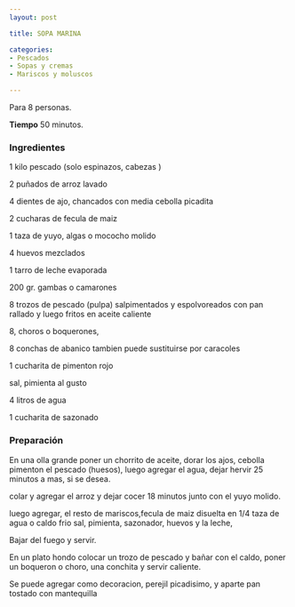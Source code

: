```yaml
---
layout: post

title: SOPA MARINA

categories:
- Pescados
- Sopas y cremas
- Mariscos y moluscos

---
```

Para 8 personas.

<b>Tiempo</b> 50 minutos.

<h3>Ingredientes</h3>

1 kilo pescado (solo espinazos, cabezas )

2 puñados de arroz lavado

4 dientes de ajo, chancados con media cebolla picadita

2 cucharas de fecula de maiz

1 taza de yuyo, algas o mococho molido

4 huevos mezclados

1 tarro de leche evaporada

200 gr. gambas o camarones

8 trozos de pescado (pulpa) salpimentados y espolvoreados con pan rallado y luego fritos en aceite caliente

8, choros o boquerones,

8 conchas de abanico tambien puede sustituirse por caracoles

1 cucharita de pimenton rojo

sal, pimienta al gusto

4 litros de agua

1 cucharita de sazonado

<h3>Preparación</h3>

En una olla grande poner un chorrito de aceite, dorar los ajos, cebolla pimenton el pescado (huesos), luego agregar el agua, dejar hervir 25 minutos a mas, si se desea.

colar y agregar el arroz y dejar cocer 18 minutos junto con el yuyo molido.

luego agregar, el resto de mariscos,fecula de maiz disuelta en 1/4 taza de agua o caldo frio sal, pimienta, sazonador, huevos y la leche,

Bajar del fuego y servir.

En un plato hondo colocar un trozo de pescado y bañar con el caldo, poner un boqueron o choro, una conchita y servir caliente.

Se puede agregar como decoracion, perejil picadisimo, y aparte pan tostado con mantequilla

